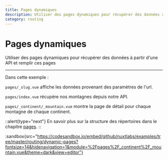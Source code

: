 ```yaml
---
title: Pages dynamiques
description: Utiliser des pages dynamiques pour récupérer des données à partir d'une API et remplir ces pages
category: routing
---
```

# Pages dynamiques

Utiliser des pages dynamiques pour récupérer des données à partir d'une API et remplir ces pages

---

Dans cette exemple :

`pages/_slug.vue` affiche les données provenant des paramètres de l'url.

`pages/index.vue` récupère nos montagnes depuis notre API.

`pages/_continent/_mountain.vue` montre la page de détail pour chaque montagne de chaque continent.

::alert{type="next"}
En savoir plus sur la structure des répertoires dans le chapitre [pages](/docs/directory-structure/pages).
::

:sandbox{src="https://codesandbox.io/embed/github/nuxtlabs/examples/tree/master/routing/dynamic-pages?fontsize=14&hidenavigation=1&module=%2Fpages%2F_continent%2F_mountain.vue&theme=dark&view=editor"}
